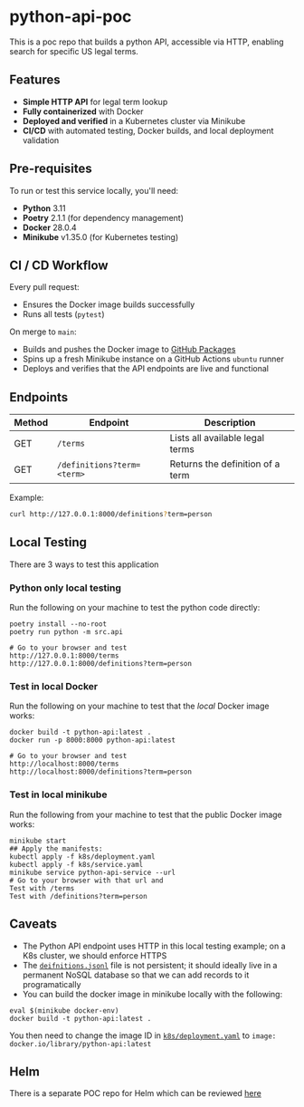 # python-api-poc

This is a poc repo that builds a python API, accessible via HTTP, enabling search for specific US legal terms.

## Features

- **Simple HTTP API** for legal term lookup
- **Fully containerized** with Docker
- **Deployed and verified** in a Kubernetes cluster via Minikube
- **CI/CD** with automated testing, Docker builds, and local deployment validation

## Pre-requisites

To run or test this service locally, you'll need:

- **Python** 3.11
- **Poetry** 2.1.1 (for dependency management)
- **Docker** 28.0.4
- **Minikube** v1.35.0 (for Kubernetes testing)

## CI / CD Workflow

Every pull request:

- Ensures the Docker image builds successfully
- Runs all tests (`pytest`)

On merge to `main`:

- Builds and pushes the Docker image to [GitHub Packages](https://github.com/users/paulmarsicloud/packages/container/package/python-api-poc)
- Spins up a fresh Minikube instance on a GitHub Actions `ubuntu` runner
- Deploys and verifies that the API endpoints are live and functional

## Endpoints

| Method | Endpoint                   | Description                      |
| ------ | -------------------------- | -------------------------------- |
| GET    | `/terms`                   | Lists all available legal terms  |
| GET    | `/definitions?term=<term>` | Returns the definition of a term |

Example:

```bash
curl http://127.0.0.1:8000/definitions?term=person
```

## Local Testing

There are 3 ways to test this application

### Python only local testing

Run the following on your machine to test the python code directly:

```
poetry install --no-root
poetry run python -m src.api

# Go to your browser and test
http://127.0.0.1:8000/terms
http://127.0.0.1:8000/definitions?term=person
```

### Test in local Docker

Run the following on your machine to test that the _local_ Docker image works:

```
docker build -t python-api:latest .
docker run -p 8000:8000 python-api:latest

# Go to your browser and test
http://localhost:8000/terms
http://localhost:8000/definitions?term=person
```

### Test in local minikube

Run the following from your machine to test that the public Docker image works:

```
minikube start
## Apply the manifests:
kubectl apply -f k8s/deployment.yaml
kubectl apply -f k8s/service.yaml
minikube service python-api-service --url
# Go to your browser with that url and
Test with /terms
Test with /definitions?term=person

```

## Caveats

- The Python API endpoint uses HTTP in this local testing example; on a K8s cluster, we should enforce HTTPS
- The [`deifnitions.jsonl`](./definitions.jsonl) file is not persistent; it should ideally live in a permanent NoSQL database so that we can add records to it programatically
- You can build the docker image in minikube locally with the following:

```
eval $(minikube docker-env)
docker build -t python-api:latest .
```

You then need to change the image ID in [`k8s/deployment.yaml`](./k8s/deployment.yaml) to `image: docker.io/library/python-api:latest`

## Helm

There is a separate POC repo for Helm which can be reviewed [here](https://github.com/paulmarsicloud/python-api-poc-helm)
